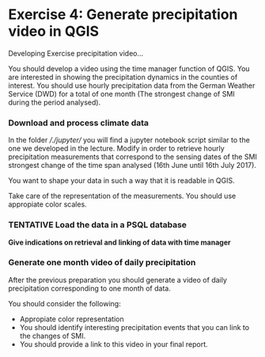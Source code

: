 # Exercise 4: Generate precipitation video in QGIS
Developing Exercise precipitation video...

You should develop a video using the time manager function of QGIS. You are interested in showing
the precipitation dynamics in the counties of interest. You should use hourly precipitation data
from the German Weather Service (DWD) for a total of one month (The strongest change of SMI during the 
period analysed).

### Download and process climate data
In the folder */./jupyter/* you will find a jupyter notebook script similar to the one we developed
in the lecture. Modify in order to retrieve hourly precipitation measurements that correspond 
to the sensing dates of the SMI strongest change of the time span analysed 
(16th June until 16th July 2017). 

You want to shape your data in such a way that it is readable in QGIS.

Take care of the representation of the measurements. You should use appropiate color scales.

### **TENTATIVE** Load the data in a PSQL database
**Give indications on retrieval and linking of data with time manager**

### Generate one month video of daily precipitation
After the previous preparation you should generate a video of daily precipitation corresponding to one
month of data.

You should consider the following:
- Appropiate color representation
- You should identify interesting precipitation events that you can link to the changes of SMI.
- You should provide a link to this video in your final report. 
